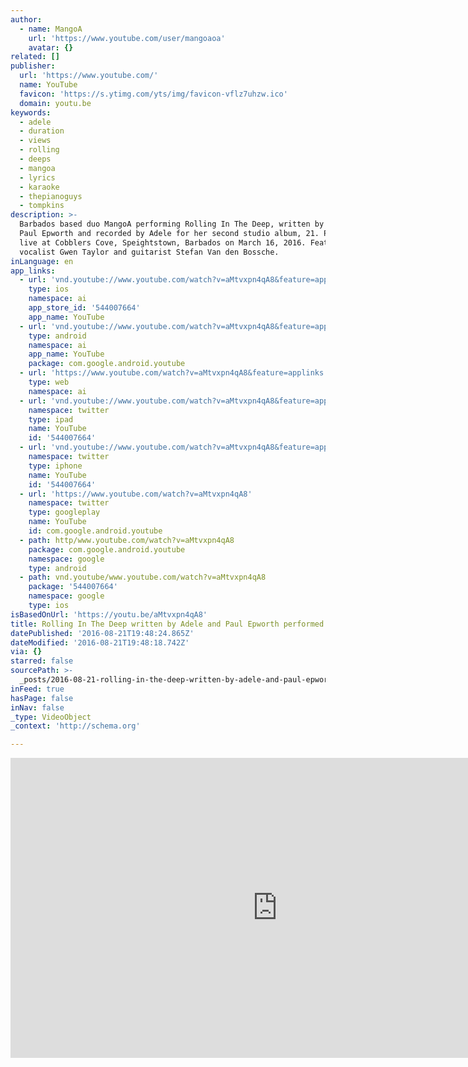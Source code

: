 ```yaml
---
author:
  - name: MangoA
    url: 'https://www.youtube.com/user/mangoaoa'
    avatar: {}
related: []
publisher:
  url: 'https://www.youtube.com/'
  name: YouTube
  favicon: 'https://s.ytimg.com/yts/img/favicon-vflz7uhzw.ico'
  domain: youtu.be
keywords:
  - adele
  - duration
  - views
  - rolling
  - deeps
  - mangoa
  - lyrics
  - karaoke
  - thepianoguys
  - tompkins
description: >-
  Barbados based duo MangoA performing Rolling In The Deep, written by Adele and
  Paul Epworth and recorded by Adele for her second studio album, 21. Performed
  live at Cobblers Cove, Speightstown, Barbados on March 16, 2016. Featuring
  vocalist Gwen Taylor and guitarist Stefan Van den Bossche.
inLanguage: en
app_links:
  - url: 'vnd.youtube://www.youtube.com/watch?v=aMtvxpn4qA8&feature=applinks'
    type: ios
    namespace: ai
    app_store_id: '544007664'
    app_name: YouTube
  - url: 'vnd.youtube://www.youtube.com/watch?v=aMtvxpn4qA8&feature=applinks'
    type: android
    namespace: ai
    app_name: YouTube
    package: com.google.android.youtube
  - url: 'https://www.youtube.com/watch?v=aMtvxpn4qA8&feature=applinks'
    type: web
    namespace: ai
  - url: 'vnd.youtube://www.youtube.com/watch?v=aMtvxpn4qA8&feature=applinks'
    namespace: twitter
    type: ipad
    name: YouTube
    id: '544007664'
  - url: 'vnd.youtube://www.youtube.com/watch?v=aMtvxpn4qA8&feature=applinks'
    namespace: twitter
    type: iphone
    name: YouTube
    id: '544007664'
  - url: 'https://www.youtube.com/watch?v=aMtvxpn4qA8'
    namespace: twitter
    type: googleplay
    name: YouTube
    id: com.google.android.youtube
  - path: http/www.youtube.com/watch?v=aMtvxpn4qA8
    package: com.google.android.youtube
    namespace: google
    type: android
  - path: vnd.youtube/www.youtube.com/watch?v=aMtvxpn4qA8
    package: '544007664'
    namespace: google
    type: ios
isBasedOnUrl: 'https://youtu.be/aMtvxpn4qA8'
title: Rolling In The Deep written by Adele and Paul Epworth performed by MangoA
datePublished: '2016-08-21T19:48:24.865Z'
dateModified: '2016-08-21T19:48:18.742Z'
via: {}
starred: false
sourcePath: >-
  _posts/2016-08-21-rolling-in-the-deep-written-by-adele-and-paul-epworth-perfor.md
inFeed: true
hasPage: false
inNav: false
_type: VideoObject
_context: 'http://schema.org'

---
```

<iframe src="https://cdn.embedly.com/widgets/media.html?src=https%3A%2F%2Fwww.youtube.com%2Fembed%2FaMtvxpn4qA8%3Ffeature%3Doembed&amp;url=http%3A%2F%2Fwww.youtube.com%2Fwatch%3Fv%3DaMtvxpn4qA8&amp;image=https%3A%2F%2Fi.ytimg.com%2Fvi%2FaMtvxpn4qA8%2Fhqdefault.jpg&amp;key=b7d04c9b404c499eba89ee7072e1c4f7&amp;type=text%2Fhtml&amp;schema=youtube" width="854" height="480" scrolling="no" frameborder="0" allowfullscreen="" style=""></iframe>